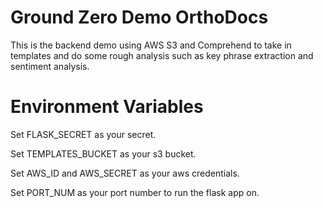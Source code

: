 # Ground Zero Demo OrthoDocs

This is the backend demo using AWS S3 and Comprehend to take in templates and do some rough analysis such as key phrase extraction and sentiment analysis.

# Environment Variables

Set FLASK_SECRET as your secret.

Set TEMPLATES_BUCKET as your s3 bucket.

Set AWS_ID and AWS_SECRET as your aws credentials.

Set PORT_NUM as your port number to run the flask app on.
